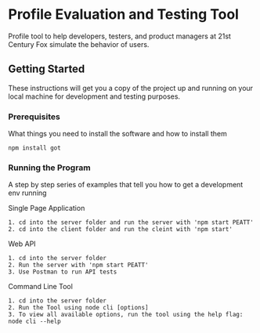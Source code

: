 # Profile Evaluation and Testing Tool

Profile tool to help developers, testers, and product managers at 21st Century Fox simulate the behavior of users.

## Getting Started

These instructions will get you a copy of the project up and running on your local machine for development and testing purposes.

### Prerequisites

What things you need to install the software and how to install them

```
npm install got 
```

### Running the Program

A step by step series of examples that tell you how to get a development env running

Single Page Application

```
1. cd into the server folder and run the server with 'npm start PEATT'
2. cd into the client folder and run the cleint with 'npm start'

```

Web API 

```
1. cd into the server folder
2. Run the server with 'npm start PEATT'
3. Use Postman to run API tests 

```

Command Line Tool

```
1. cd into the server folder
2. Run the Tool using node cli [options]
3. To view all available options, run the tool using the help flag: node cli --help

```



